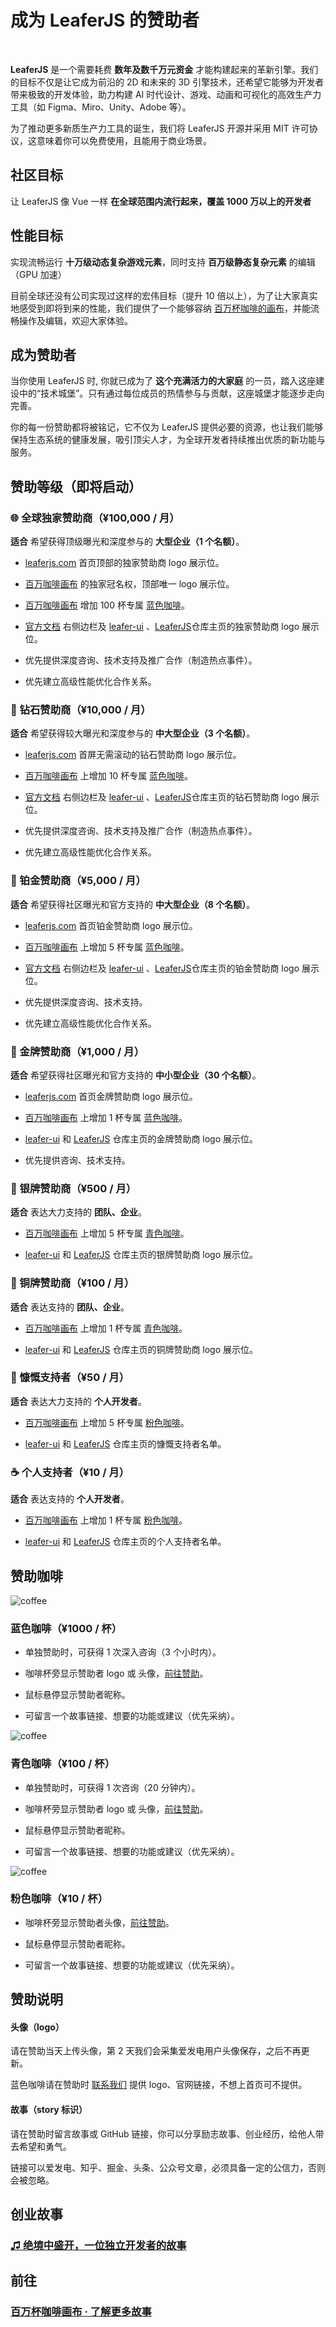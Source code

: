 # 成为 LeaferJS 的赞助者

<br/>

**LeaferJS** 是一个需要耗费 **数年及数千万元资金** 才能构建起来的革新引擎。我们的目标不仅是让它成为前沿的 2D 和未来的 3D 引擎技术，还希望它能够为开发者带来极致的开发体验，助力构建 AI 时代设计、游戏、动画和可视化的高效生产力工具（如 Figma、Miro、Unity、Adobe 等）。

为了推动更多新质生产力工具的诞生，我们将 LeaferJS 开源并采用 MIT 许可协议，这意味着你可以免费使用，且能用于商业场景。

## 社区目标

让 LeaferJS 像 Vue 一样 **在全球范围内流行起来，覆盖 1000 万以上的开发者**

## 性能目标

实现流畅运行 **十万级动态复杂游戏元素**，同时支持 **百万级静态复杂元素** 的编辑（GPU 加速）

目前全球还没有公司实现过这样的宏伟目标（提升 10 倍以上），为了让大家真实地感受到即将到来的性能，我们提供了一个能够容纳 [百万杯咖啡的画布](https://www.leaferjs.com/coffee/)，并能流畅操作及编辑，欢迎大家体验。

## 成为赞助者

当你使用 LeaferJS 时, 你就已成为了 **这个充满活力的大家庭** 的一员，踏入这座建设中的“技术城堡”。只有通过每位成员的热情参与与贡献，这座城堡才能逐步走向完善。

你的每一份赞助都将被铭记，它不仅为 LeaferJS 提供必要的资源，也让我们能够保持生态系统的健康发展，吸引顶尖人才，为全球开发者持续推出优质的新功能与服务。

## 赞助等级（即将启动）

### 🌐 全球独家赞助商（¥100,000 / 月）

**适合** 希望获得顶级曝光和深度参与的 **大型企业（1 个名额）**。

- [leaferjs.com](https://www.leaferjs.com) 首页顶部的独家赞助商 logo 展示位。

- [百万咖啡画布](https://www.leaferjs.com/coffee/) 的独家冠名权，顶部唯一 logo 展示位。

- [百万咖啡画布](https://www.leaferjs.com/coffee/) 增加 100 杯专属 [蓝色咖啡](#赞助咖啡)。

- [官方文档](https://www.leaferjs.com/ui/guide/) 右侧边栏及 [leafer-ui](https://github.com/leaferjs/leafer-ui) 、[LeaferJS](https://github.com/leaferjs/LeaferJS)仓库主页的独家赞助商 logo 展示位。

- 优先提供深度咨询、技术支持及推广合作（制造热点事件）。

- 优先建立高级性能优化合作关系。

### 💎 钻石赞助商（¥10,000 / 月）

**适合** 希望获得较大曝光和深度参与的 **中大型企业（3 个名额）**。

- [leaferjs.com](https://www.leaferjs.com) 首屏无需滚动的钻石赞助商 logo 展示位。

- [百万咖啡画布](https://www.leaferjs.com/coffee/) 上增加 10 杯专属 [蓝色咖啡](#赞助咖啡)。

- [官方文档](https://www.leaferjs.com/ui/guide/) 右侧边栏及 [leafer-ui](https://github.com/leaferjs/leafer-ui) 、[LeaferJS](https://github.com/leaferjs/LeaferJS)仓库主页的钻石赞助商 logo 展示位。

- 优先提供深度咨询、技术支持及推广合作（制造热点事件）。

- 优先建立高级性能优化合作关系。

### 💍 铂金赞助商（¥5,000 / 月）

**适合** 希望获得社区曝光和官方支持的 **中大型企业（8 个名额）**。

- [leaferjs.com](https://www.leaferjs.com) 首页铂金赞助商 logo 展示位。

- [百万咖啡画布](https://www.leaferjs.com/coffee/) 上增加 5 杯专属 [蓝色咖啡](#赞助咖啡)。

- [官方文档](https://www.leaferjs.com/ui/guide/) 右侧边栏及 [leafer-ui](https://github.com/leaferjs/leafer-ui) 、[LeaferJS](https://github.com/leaferjs/LeaferJS)仓库主页的铂金赞助商 logo 展示位。

- 优先提供深度咨询、技术支持。

- 优先建立高级性能优化合作关系。

### 🏅️ 金牌赞助商（¥1,000 / 月）

**适合** 希望获得社区曝光和官方支持的 **中小型企业（30 个名额）**。

- [leaferjs.com](https://www.leaferjs.com) 首页金牌赞助商 logo 展示位。

- [百万咖啡画布](https://www.leaferjs.com/coffee/) 上增加 1 杯专属 [蓝色咖啡](#赞助咖啡)。

- [leafer-ui](https://github.com/leaferjs/leafer-ui) 和 [LeaferJS](https://github.com/leaferjs/LeaferJS) 仓库主页的金牌赞助商 logo 展示位。

- 优先提供咨询、技术支持。

### 🥈 银牌赞助商（¥500 / 月）

**适合** 表达大力支持的 **团队、企业**。

- [百万咖啡画布](https://www.leaferjs.com/coffee/) 上增加 5 杯专属 [青色咖啡](#赞助咖啡)。

- [leafer-ui](https://github.com/leaferjs/leafer-ui) 和 [LeaferJS](https://github.com/leaferjs/LeaferJS) 仓库主页的银牌赞助商 logo 展示位。

### 🥉 铜牌赞助商（¥100 / 月）

**适合** 表达支持的 **团队、企业**。

- [百万咖啡画布](https://www.leaferjs.com/coffee/) 上增加 1 杯专属 [青色咖啡](#赞助咖啡)。

- [leafer-ui](https://github.com/leaferjs/leafer-ui) 和 [LeaferJS](https://github.com/leaferjs/LeaferJS) 仓库主页的铜牌赞助商 logo 展示位。

### 👕 慷慨支持者（¥50 / 月）

**适合** 表达大力支持的 **个人开发者**。

- [百万咖啡画布](https://www.leaferjs.com/coffee/) 上增加 5 杯专属 [粉色咖啡](#赞助咖啡)。

- [leafer-ui](https://github.com/leaferjs/leafer-ui) 和 [LeaferJS](https://github.com/leaferjs/LeaferJS) 仓库主页的慷慨支持者名单。

### ☕️ 个人支持者（¥10 / 月）

**适合** 表达支持的 **个人开发者**。

- [百万咖啡画布](https://www.leaferjs.com/coffee/) 上增加 1 杯专属 [粉色咖啡](#赞助咖啡)。

- [leafer-ui](https://github.com/leaferjs/leafer-ui) 和 [LeaferJS](https://github.com/leaferjs/LeaferJS) 仓库主页的个人支持者名单。

## 赞助咖啡

![coffee](/svg/coffee/coffee-1000-story.svg)

### 蓝色咖啡（¥1000 / 杯）

- 单独赞助时，可获得 1 次深入咨询（3 个小时内）。

- 咖啡杯旁显示赞助者 logo 或 头像，[前往赞助](https://afdian.com/a/leaferjs)。

- 鼠标悬停显示赞助者昵称。

- 可留言一个故事链接、想要的功能或建议（优先采纳）。

![coffee](/svg/coffee/coffee-100-story.svg)

### 青色咖啡（¥100 / 杯）

- 单独赞助时，可获得 1 次咨询（20 分钟内）。

- 咖啡杯旁显示赞助者 logo 或 头像，[前往赞助](https://afdian.com/a/leaferjs)。

- 鼠标悬停显示赞助者昵称。

- 可留言一个故事链接、想要的功能或建议（优先采纳）。

![coffee](/svg/coffee/coffee-10-story.svg)

### 粉色咖啡（¥10 / 杯）

- 咖啡杯旁显示赞助者头像，[前往赞助](https://afdian.com/a/leaferjs)。

- 鼠标悬停显示赞助者昵称。

- 可留言一个故事链接、想要的功能或建议（优先采纳）。

## 赞助说明

#### 头像（logo）

请在赞助当天上传头像，第 2 天我们会采集爱发电用户头像保存，之后不再更新。

蓝色咖啡请在赞助时 [联系我们](https://leaferjs.com/#contact) 提供 logo、官网链接，不想上首页可不提供。

#### 故事（story 标识）

请在赞助时留言故事或 GitHub 链接，你可以分享励志故事、创业经历，给他人带去希望和勇气。

链接可以爱发电、知乎、掘金、头条、公众号文章，必须具备一定的公信力，否则会被忽略。

## 创业故事

### [♫ 绝境中盛开，一位独立开发者的故事](/blog/2024-04-08.md)

## 前往

### [百万杯咖啡画布 · 了解更多故事](https://www.leaferjs.com/coffee/)
